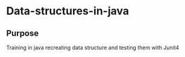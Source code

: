 # Data-structures-in-java

## Purpose
Training in java recreating data structure and testing them with Junit4
